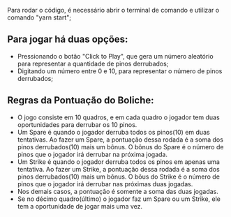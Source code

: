 Para rodar o código, é necessário abrir o terminal de comando e utilizar o comando "yarn start";

## Para jogar há duas opções:
* Pressionando o botão "Click to Play", que gera um número aleatório para representar a quantidade de pinos derrubados;
* Digitando um número entre 0 e 10, para representar o número de pinos derrubados;  
## Regras da Pontuação do Boliche:
* O jogo consiste em 10 quadros, e em cada quadro o jogador tem duas oportunidades para derrubar os 10 pinos.
* Um Spare é quando o jogador derruba todos os pinos(10) em duas tentativas. Ao fazer um Spare, a pontuação dessa rodada é a soma dos pinos derrubados(10) mais um bônus.
O bônus do Spare é o número de pinos que o jogador irá derrubar na próxima jogada.
* Um Strike é quando o jogador derruba todos os pinos em apenas uma tentativa. Ao fazer um Strike, a pontuação dessa rodada é a soma dos pinos derrubados(10) mais um bônus.
O bôus do Strike é o número de pinos que o jogador irá derrubar nas próximas duas jogadas.
* Nos demais casos, a pontuação é somente a soma das duas jogadas.
* Se no décimo quadro(último) o jogador faz um Spare ou um Strike, ele tem a oportunidade de jogar mais uma vez.
